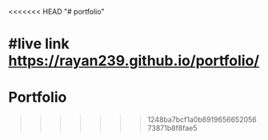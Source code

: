 <<<<<<< HEAD
"# portfolio" 

#live link
https://rayan239.github.io/portfolio/
=======
# Portfolio 
>>>>>>> 1248ba7bcf1a0b691965665205673871b8f8fae5
